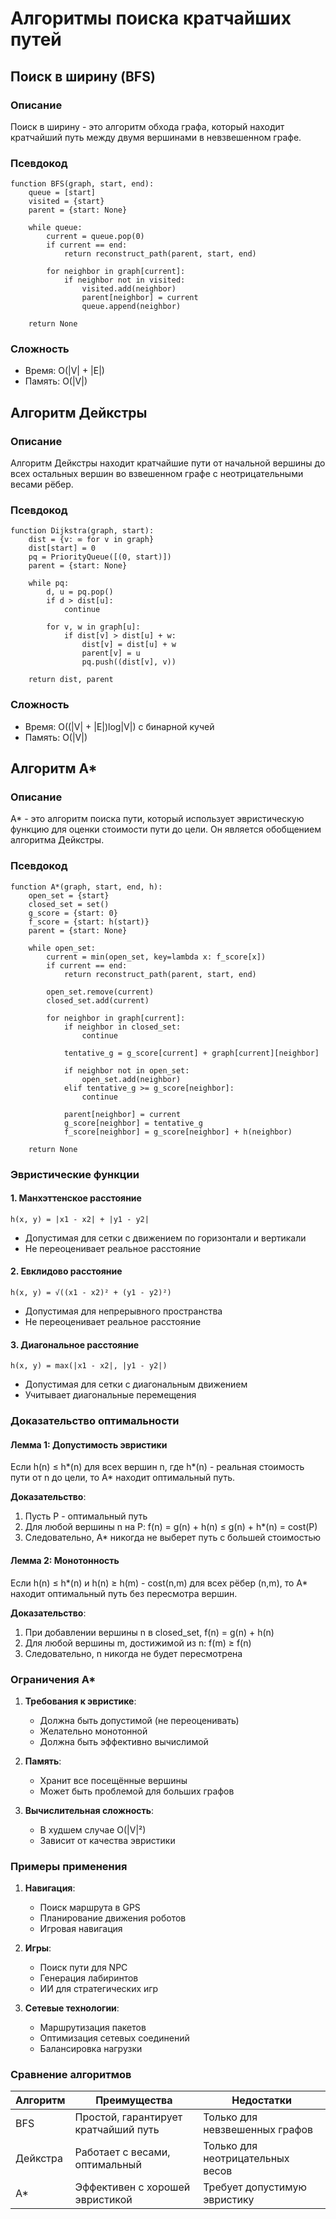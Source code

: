 # Алгоритмы поиска кратчайших путей

## Поиск в ширину (BFS)

### Описание
Поиск в ширину - это алгоритм обхода графа, который находит кратчайший путь между двумя вершинами в невзвешенном графе.

### Псевдокод
```
function BFS(graph, start, end):
    queue = [start]
    visited = {start}
    parent = {start: None}
    
    while queue:
        current = queue.pop(0)
        if current == end:
            return reconstruct_path(parent, start, end)
            
        for neighbor in graph[current]:
            if neighbor not in visited:
                visited.add(neighbor)
                parent[neighbor] = current
                queue.append(neighbor)
    
    return None
```

### Сложность
- Время: O(|V| + |E|)
- Память: O(|V|)

## Алгоритм Дейкстры

### Описание
Алгоритм Дейкстры находит кратчайшие пути от начальной вершины до всех остальных вершин во взвешенном графе с неотрицательными весами рёбер.

### Псевдокод
```
function Dijkstra(graph, start):
    dist = {v: ∞ for v in graph}
    dist[start] = 0
    pq = PriorityQueue([(0, start)])
    parent = {start: None}
    
    while pq:
        d, u = pq.pop()
        if d > dist[u]:
            continue
            
        for v, w in graph[u]:
            if dist[v] > dist[u] + w:
                dist[v] = dist[u] + w
                parent[v] = u
                pq.push((dist[v], v))
    
    return dist, parent
```

### Сложность
- Время: O((|V| + |E|)log|V|) с бинарной кучей
- Память: O(|V|)

## Алгоритм A*

### Описание
A* - это алгоритм поиска пути, который использует эвристическую функцию для оценки стоимости пути до цели. Он является обобщением алгоритма Дейкстры.

### Псевдокод
```
function A*(graph, start, end, h):
    open_set = {start}
    closed_set = set()
    g_score = {start: 0}
    f_score = {start: h(start)}
    parent = {start: None}
    
    while open_set:
        current = min(open_set, key=lambda x: f_score[x])
        if current == end:
            return reconstruct_path(parent, start, end)
            
        open_set.remove(current)
        closed_set.add(current)
        
        for neighbor in graph[current]:
            if neighbor in closed_set:
                continue
                
            tentative_g = g_score[current] + graph[current][neighbor]
            
            if neighbor not in open_set:
                open_set.add(neighbor)
            elif tentative_g >= g_score[neighbor]:
                continue
                
            parent[neighbor] = current
            g_score[neighbor] = tentative_g
            f_score[neighbor] = g_score[neighbor] + h(neighbor)
    
    return None
```

### Эвристические функции

#### 1. Манхэттенское расстояние
```
h(x, y) = |x1 - x2| + |y1 - y2|
```
- Допустимая для сетки с движением по горизонтали и вертикали
- Не переоценивает реальное расстояние

#### 2. Евклидово расстояние
```
h(x, y) = √((x1 - x2)² + (y1 - y2)²)
```
- Допустимая для непрерывного пространства
- Не переоценивает реальное расстояние

#### 3. Диагональное расстояние
```
h(x, y) = max(|x1 - x2|, |y1 - y2|)
```
- Допустимая для сетки с диагональным движением
- Учитывает диагональные перемещения

### Доказательство оптимальности

#### Лемма 1: Допустимость эвристики
Если h(n) ≤ h*(n) для всех вершин n, где h*(n) - реальная стоимость пути от n до цели, то A* находит оптимальный путь.

**Доказательство**:
1. Пусть P - оптимальный путь
2. Для любой вершины n на P: f(n) = g(n) + h(n) ≤ g(n) + h*(n) = cost(P)
3. Следовательно, A* никогда не выберет путь с большей стоимостью

#### Лемма 2: Монотонность
Если h(n) ≤ h*(n) и h(n) ≥ h(m) - cost(n,m) для всех рёбер (n,m), то A* находит оптимальный путь без пересмотра вершин.

**Доказательство**:
1. При добавлении вершины n в closed_set, f(n) = g(n) + h(n)
2. Для любой вершины m, достижимой из n: f(m) ≥ f(n)
3. Следовательно, n никогда не будет пересмотрена

### Ограничения A*

1. **Требования к эвристике**:
   - Должна быть допустимой (не переоценивать)
   - Желательно монотонной
   - Должна быть эффективно вычислимой

2. **Память**:
   - Хранит все посещённые вершины
   - Может быть проблемой для больших графов

3. **Вычислительная сложность**:
   - В худшем случае O(|V|²)
   - Зависит от качества эвристики

### Примеры применения

1. **Навигация**:
   - Поиск маршрута в GPS
   - Планирование движения роботов
   - Игровая навигация

2. **Игры**:
   - Поиск пути для NPC
   - Генерация лабиринтов
   - ИИ для стратегических игр

3. **Сетевые технологии**:
   - Маршрутизация пакетов
   - Оптимизация сетевых соединений
   - Балансировка нагрузки

### Сравнение алгоритмов

| Алгоритм | Преимущества | Недостатки |
|----------|--------------|------------|
| BFS | Простой, гарантирует кратчайший путь | Только для невзвешенных графов |
| Дейкстра | Работает с весами, оптимальный | Только для неотрицательных весов |
| A* | Эффективен с хорошей эвристикой | Требует допустимую эвристику | 